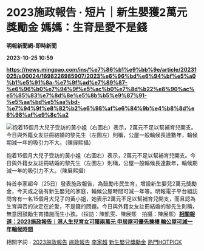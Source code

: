 # 2023施政報告 ‧ 短片｜新生嬰獲2萬元獎勵金 媽媽：生育是愛不是錢
**明報新聞網-即時新聞**

**2023-10-25 10:59**

**https://news.mingpao.com/ins/%e7%86%b1%e9%bb%9e/article/20231025/s00024/1698226985907/2023%e6%96%bd%e6%94%bf%e5%a0%b1%e5%91%8a-%e7%9f%ad%e7%89%87-%e6%96%b0%e7%94%9f%e5%ac%b0%e7%8d%b22%e8%90%ac%e5%85%83%e7%8d%8e%e5%8b%b5%e9%87%91-%e5%aa%bd%e5%aa%bd-%e7%94%9f%e8%82%b2%e6%98%af%e6%84%9b%e4%b8%8d%e6%98%af%e9%8c%a2**

![抱着15個月大兒子受訪的黃小姐（右圖右）表示，2萬元不足以幫補育兒開支。今日與外籍女友註冊結婚的黎先生（左圖左）則稱，公屋一般輪候長達數年，輪候期減一年的吸引力不大。（陳展熙攝）](https://fs.mingpao.com/ins/20231025/s00024/fe4e6ebdc78dc0c7b320f5c2571862f1.jpg)

抱着15個月大兒子受訪的黃小姐（右圖右）表示，2萬元不足以幫補育兒開支。今日與外籍女友註冊結婚的黎先生（左圖左）則稱，公屋一般輪候長達數年，輪候期減一年的吸引力不大。（陳展熙攝）

特首李家超今（25日）發表施政報告，為鼓勵市民生育，增設新生嬰兒2萬元獎勵金，今天或之後有新生嬰兒的家庭，輪候公屋時間可減一年等。明報電子平台組訪問育有一名15個月大兒子的黃小姐，她表示2萬元不足以幫補育兒開支，而且認為生育與否的決定在於愛，不是錢的問題。今日與外籍女友註冊結婚的黎先生則稱，無意因鼓勵生育措施而生小孩。（採訪：陳凱雯、陳展熙　拍攝：陳展熙）**[相關報道：2023施政報告｜港人生兒育女可獲兩萬元 申居屋可優先揀樓 輪公屋可減一年輪候時間](https://news.mingpao.com/ins/%e6%b8%af%e8%81%9e/article/20231025/s00001/1698202901262)**

相關字詞﹕[2023施政報告](https://news.mingpao.com/ins/%e7%86%b1%e9%bb%9e/article/20231025/s00024/php/search2.php?pnssection=all&inssection=all&searchtype=A&keywords=2023%E6%96%BD%E6%94%BF%E5%A0%B1%E5%91%8A) [施政報告](https://news.mingpao.com/ins/%e7%86%b1%e9%bb%9e/article/20231025/s00024/php/search2.php?pnssection=all&inssection=all&searchtype=A&keywords=%E6%96%BD%E6%94%BF%E5%A0%B1%E5%91%8A) [李家超](https://news.mingpao.com/ins/%e7%86%b1%e9%bb%9e/article/20231025/s00024/php/search2.php?pnssection=all&inssection=all&searchtype=A&keywords=%E6%9D%8E%E5%AE%B6%E8%B6%85) [新生嬰兒獎勵金](https://news.mingpao.com/ins/%e7%86%b1%e9%bb%9e/article/20231025/s00024/php/search2.php?pnssection=all&inssection=all&searchtype=A&keywords=%E6%96%B0%E7%94%9F%E5%AC%B0%E5%85%92%E7%8D%8E%E5%8B%B5%E9%87%91) [熱門HOTPICK](https://news.mingpao.com/ins/%e7%86%b1%e9%bb%9e/article/20231025/s00024/php/search2.php?pnssection=all&inssection=all&searchtype=A&keywords=%E7%86%B1%E9%96%80HOTPICK)